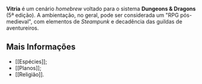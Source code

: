 **Vitria** é um cenário *homebrew* voltado para o sistema **Dungeons & Dragons** (5ª edição). A ambientação, no geral, pode ser considerada um "RPG pós-medieval", com elementos de *Steampunk* e decadência das guildas de aventureiros.

## Mais Informações

- [[Espécies]];
- [[Planos]];
- [[Religião]].
